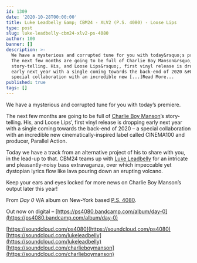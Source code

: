 ```yaml
---
id: 1309
date: '2020-10-28T00:00:00'
title: Luke Leadbelly &amp; CBM24 - XLV2 (P.S. 4080) - Loose Lips
type: post
slug: luke-leadbelly-cbm24-xlv2-ps-4080
author: 100
banner: []
description: >-
  We have a mysterious and corrupted tune for you with today&rsquo;s premiere.
  The next few months are going to be full of Charlie Boy Manson&rsquo;s
  story-telling. His, and Loose Lips&rsquo;, first vinyl release is dropping
  early next year with a single coming towards the back-end of 2020 &#8211; a
  special collaboration with an incredible new [...]Read More...
published: true
tags: []
---
```

We have a mysterious and corrupted tune for you with today’s premiere.

The next few months are going to be full of [Charlie Boy Manson](https://www.facebook.com/charlieboymansonswms/)’s story-telling. His, and Loose Lips’, first vinyl release is dropping early next year with a single coming towards the back-end of 2020 – a special collaboration with an incredible new cinematically-inspired label called CINEMA100 and producer, Parallel Action.

Today we have a track from an alternative project of his to share with you, in the lead-up to that. CBM24 teams up with [Luke Leadbelly](https://www.discogs.com/artist/6304367-Luke-Leadbelly) for an intricate and pleasantly-noisy bass extravaganza, over which impeccable yet dystopian lyrics flow like lava pouring down an erupting volcano.

Keep your ears and eyes locked for more news on Charlie Boy Manson’s output later this year!

From _Day 0_ V/A album on New-York based [P.S. 4080](https://ps4080.bandcamp.com/).

Out now on digital – [https://ps4080.bandcamp.com/album/day-0](https://ps4080.bandcamp.com/album/day-0)

[https://soundcloud.com/ps4080](https://soundcloud.com/ps4080)  
[https://soundcloud.com/lukeleadbelly](https://soundcloud.com/lukeleadbelly)  
[https://soundcloud.com/charlieboymanson](https://soundcloud.com/charlieboymanson)